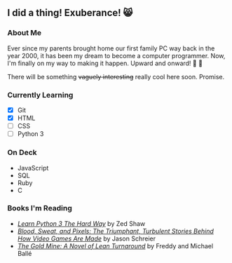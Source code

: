 ## I did a thing! Exuberance! :smile_cat:

### About Me
Ever since my parents brought home our first family PC way back in the year 2000, it has been my dream to become a computer programmer. Now, I'm finally on my way to making it happen. Upward and onward! :muscle: :triumph:<br>

There will be something <s>vaguely interesting</s> really cool here soon. Promise.

### Currently Learning
- [x] Git
- [x] HTML
- [ ] CSS
- [ ] Python 3

### On Deck
- JavaScript
- SQL
- Ruby
- C

<!--### Have Some Neat Stats-->
<!--START_SECTION:waka-->
<!--END_SECTION:waka-->

### Books I'm Reading
- [*Learn Python 3 The Hard Way*](https://learnpythonthehardway.org/) by Zed Shaw
- [*Blood, Sweat, and Pixels: The Triumphant, Turbulent Stories Behind How Video Games Are Made*](https://www.amazon.com/Blood-Sweat-Pixels-Triumphant-Turbulent/dp/0062651234) by Jason Schreier
- [*The Gold Mine: A Novel of Lean Turnaround*](https://www.lean.org/Bookstore/ProductDetails.cfm?SelectedProductId=127) by Freddy and Michael Ballé

